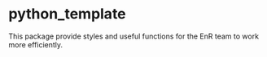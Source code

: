 # python_template
This package provide styles and useful functions for the EnR team to work more efficiently.